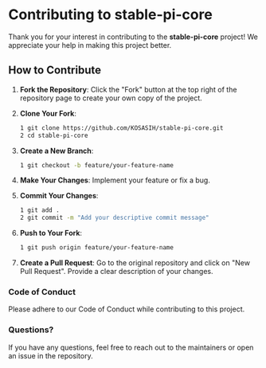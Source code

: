 # Contributing to stable-pi-core

Thank you for your interest in contributing to the **stable-pi-core** project! We appreciate your help in making this project better.

## How to Contribute

1. **Fork the Repository**: Click the "Fork" button at the top right of the repository page to create your own copy of the project.

2. **Clone Your Fork**:
   ```bash
   1 git clone https://github.com/KOSASIH/stable-pi-core.git
   2 cd stable-pi-core
   ```

3. **Create a New Branch**:

   ```bash
   1 git checkout -b feature/your-feature-name
   ```
   
3. **Make Your Changes**: Implement your feature or fix a bug.

4. **Commit Your Changes**:

   ```bash
   1 git add .
   2 git commit -m "Add your descriptive commit message"
   ```
   
5. **Push to Your Fork**:

   ```bash
   1 git push origin feature/your-feature-name
   ```
   
6. **Create a Pull Request**: Go to the original repository and click on "New Pull Request". Provide a clear description of your changes.

### Code of Conduct
Please adhere to our Code of Conduct while contributing to this project.

### Questions?
If you have any questions, feel free to reach out to the maintainers or open an issue in the repository.
